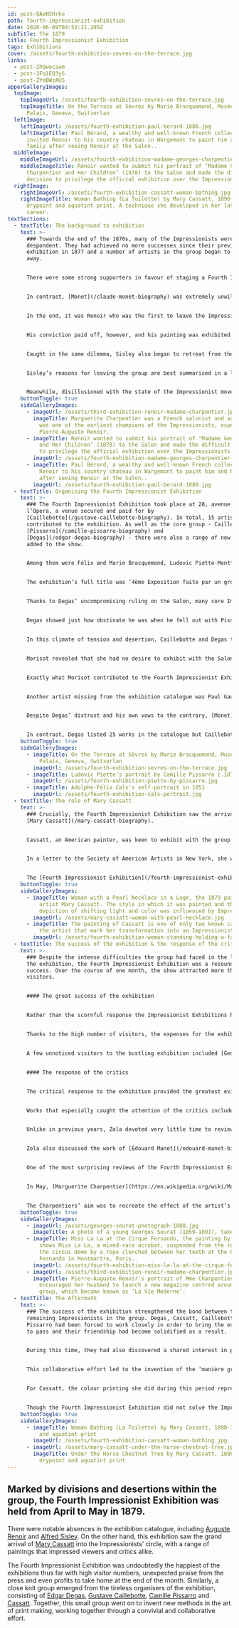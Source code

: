 ```yaml
---
id: post-8AeNSHrko
path: fourth-impressionist-exhibition
date: 2020-06-09T04:52:21.205Z
subTitle: The 1879
title: Fourth Impressionist Exhibition
tags: Exhibitions
cover: /assets/fourth-exhibition-sevres-on-the-terrace.jpg
links:
  - post-ZhQwecaum
  - post-3Fq1EQ3yS
  - post-ZYmBWzAUS
upperGalleryImages:
  topImage:
    topImageUrl: /assets/fourth-exhibition-sevres-on-the-terrace.jpg
    topImageTitle: On the Terrace at Sèvres by Marie Bracquemond, Musée du Petit
      Palais, Geneva, Switzerlan
  leftImage:
    leftImageUrl: /assets/fourth-exhibition-paul-berard-1880.jpg
    leftImageTitle: Paul Bérard, a wealthy and well-known French collector, who
      invited Renoir to his country chateau in Wargemont to paint him and his
      family after seeing Renoir at the Salon..
  middleImage:
    middleImageUrl: /assets/fourth-exhibition-madame-georges-charpentier-and-her-children-1878.jpg
    middleImageTitle: Renoir wanted to submit his portrait of ‘Madame Georges
      Charpentier and Her Children’ (1878) to the Salon and made the difficult
      decision to privilege the official exhibition over the Impressionists.
  rightImage:
    rightImageUrl: /assets/fourth-exhibition-cassatt-woman-bathing.jpg
    rightImageTitle: Woman Bathing (La Toilette) by Mary Cassatt, 1890-1, is a
      drypoint and aquatint print. A technique she developed in her later
      career.
textSections:
  - textTitle: The background to exhibition
    text: >-
      ### Towards the end of the 1870s, many of the Impressionists were becoming
      despondent. They had achieved no more successes since their previous
      exhibition in 1877 and a number of artists in the group began to drift
      away.


      There were some strong supporters in favour of staging a Fourth Impressionist Exhibition, namely [Caillebotte](/gustave-caillebotte-biography), [Degas](/edgar-degas-biography) and [Pissarro](/camille-pissarro-biography). They felt strongly that the only way forward for the Impressionists was independent exhibitions of their work. Indeed, following the previous [Impressionist Exhibition](/third-impressionist-exhibition), the group had begun to have pieces written about them by the press and they saw this as a positive development for the group.


      In contrast, [Monet](/claude-monet-biography) was extremely unwilling to exhibit with the group again. He felt that the reputation of the Impressionists was having a negative effect on sales of his work and as he was in dire financial need at this stage, he was becoming increasingly desperate. [Édouard Manet](/edouard-manet-biography), Georges De Bellio and Caillebotte all lent him money to pay for an apartment and the moving of his things but he continued to rack up debts which he was unable to pay.


      In the end, it was Renoir who was the first to leave the Impressionists. He wanted to submit his portrait of ‘Madame Georges Charpentier and Her Children’ (1878) to the Salon and made the difficult decision to privilege the official exhibition over the Impressionists. Breaking with Degas’ strict ruling that no Impressionist artist should exhibit at the Salon, he was forced to separate himself from the group. 


      His conviction paid off, however, and his painting was exhibited at the Salon in 1879. [Marguerite Charpentier](https://en.wikipedia.org/wiki/Marguerite_Charpentier) used her influence to ensure that the painting had a prime position in the exhibition’s centre hall. The work was greatly admired by a number of affluent collectors, despite the informal poses of the sitters. Most notably, the painting caught the attention of Paul Bérard, a wealthy and well-known French collector. He invited Renoir to his country chateau in Wargemont to paint his family. During the summer, Renoir found a haven of picturesque scenery, friendly acquaintances and plenty of smiling, sun kissed subjects to fill his canvasses.


      Caught in the same dilemma, Sisley also began to retreat from the group. He had begun painting landscapes around Marly but was in dire financial difficulty. Several times he was forced to move to smaller lodgings in ever cheaper locations in order to continue to afford his rent payments. In this perpetual state of instability, he quickly became depressed. 


      Sisley’s reasons for leaving the group are best summarised in a letter he wrote to Théodore Duret, stating, “I can’t go on treading water like this. \[…] It is true that our exhibitions have made us better known, and that has been useful, but I don’t think we should isolate ourselves like this any longer. I have decided to submit some works to the Salon. It they are accepted, and I may be lucky this year, then I think I could make some money. With that in mind, I’m hoping the friends who really care about me will understand my decision.” Unfortunately, his work was rejected by the Salon once again and on hearing the news he became even more despaired.


      Meanwhile, disillusioned with the state of the Impressionist movement, Paul Cézanne left Paris. He was horrified by Monet and Renoir’s disloyalty to the group and he shut himself away, withdrawing once more to Provence. Despite his geographical distance, Cézanne did maintain close ties with Pissarro, his original teacher and mentor, but he did not exhibit with the group again.
    buttonToggle: true
    sideGalleryImages:
      - imageUrl: /assets/third-exhibition-renoir-madame-charpentier.jpg
        imageTitle: Marguerite Charpentier was a French salonist and art collector who
          was one of the earliest champions of the Impressionists, especially
          Pierre-Auguste Renoir.
      - imageTitle: Renoir wanted to submit his portrait of ‘Madame Georges Charpentier
          and Her Children’ (1878) to the Salon and made the difficult decision
          to privilege the official exhibition over the Impressionists.
        imageUrl: /assets/fourth-exhibition-madame-georges-charpentier-and-her-children-1878.jpg
      - imageTitle: Paul Bérard, a wealthy and well-known French collector, invited
          Renoir to his country chateau in Wargemont to paint him and his family
          after seeing Renoir at the Salon..
        imageUrl: /assets/fourth-exhibition-paul-berard-1880.jpg
  - textTitle: Organising the Fourth Impressionist Exhibition
    text: >-
      ### The Fourth Impressionist Exhibition took place at 28, avenue de
      l’Opera, a venue secured and paid for by
      [Caillebotte](/gustave-caillebotte-biography). In total, 15 artists
      contributed to the exhibition. As well as the core group - Caillebotte,
      [Pissarro](/camille-pissarro-biography) and
      [Degas](/edgar-degas-biography) - there were also a range of new artists
      added to the show.


      Among them were Félix and Marie Bracquemond, Ludovic Piette-Montfoucault, and Adolphe-Félix Cals. There were also a number of Degas’ friends and associates, including Henri Rouart, Jean-Louis Forain, and Federico Zandomeneghi, an Italian Impressionist painter.


      The exhibition’s full title was ‘4ème Exposition faite par un groupe d’artistes Indépendants, réalistes et Impressionistes’. This somewhat complicated name was decided upon as a form of compromise between Caillebotte and Degas, to avoid the exhibition being too heavily associated with Impressionism. Despite the change of name, the group continued to be referred to as the Impressionists by the press and among the artists.


      Thanks to Degas’ uncompromising ruling on the Salon, many core Impressionist artists had been forced out of the group. He remained steadfastly committed to his principles and was disgusted with the artists who showed disloyalty to the group. Caillebotte was far more tolerant of their decision, which angered Degas even further. 


      Degas showed just how obstinate he was when he fell out with Pissarro for congratulating Renoir on his success at [the Salon](https://en.wikipedia.org/wiki/Salon_(Paris)). Once again, it was Caillebotte who worked to soothe the tensions in the group, writing to Pissarro that, “you are less complicated, and fairer, than Degas \[…] You know there is only one reason for doing any of this, the need to make a living.” Eventually, Degas forgave Pissarro and the bond between them was repaired. 


      In this climate of tension and desertion, Caillebotte and Degas tentatively approached [Berthe Morisot](/berthe-morisot-biography) to see what her position on the matter was. Morisot had recently given birth to a daughter, Julie, who occupied much of her time. 


      Morisot revealed that she had no desire to exhibit with the Salon and she was not in need of money. As a result, her loyalties naturally lay with the remaining [Impressionists](/) in the group. However, she had very little to offer up for the exhibition as her painting output had dropped so low. She had painted very little since the birth of Julie, with the exception of some decorative fan still life works. 


      Exactly what Morisot contributed to the Fourth Impressionist Exhibition is unclear, as her work was once again not included in the exhibition catalogue. A letter from Monet after the event shows that she clearly did exhibit something. It is likely, therefore, that she would have contributed a number of the fan paintings. Degas, Pissarro and Marie Bracquemond all had their own versions, which were hung together in one room, so most probably Morisot’s work joined them.


      Another artist missing from the exhibition catalogue was Paul Gauguin, who arrived at the very last minute with a statuette to contribute to the show. Just 10 days before the opening of the exhibition, the group agreed to invite Gauguin to exhibit, he was still largely unknown at this point. In a letter to his unofficial teacher, Pissarro, Gauguin wrote: “I accept with pleasure the invitation which you and M. Degas were kind enough to send me”. 


      Despite Degas’ distrust and his own vows to the contrary, [Monet](/claude-monet-biography) eventually exhibited with the Impressionists once again. This was due in no small part to the efforts of Caillebotte who wrote frequent and encouraging letters to Monet to convince him to join them. He also borrowed paintings from collectors of Monet’s work, even taking care of the framing himself. In the end, Monet contributed 29 paintings in total to the Fourth Impressionist Exhibition. 


      In contrast, Degas listed 25 works in the catalogue but Caillebotte revealed in a letter to his friend what he called the “ridiculous circumstances” surrounding Degas’ contributions. On the first day of the exhibition, “there were eight canvasses by him. He is very trying, but we have to admit that he has great talent.” It is therefore not clear how many canvasses Degas actually exhibited in total. It may have been less than 10.
    buttonToggle: true
    sideGalleryImages:
      - imageTitle: On the Terrace at Sèvres by Marie Bracquemond, Musée du Petit
          Palais, Geneva, Switzerlan
        imageUrl: /assets/fourth-exhibition-sevres-on-the-terrace.jpg
      - imageTitle: Ludovic Piette's portrait by Camille Pissarro c.1875
        imageUrl: /assets/fourth-exhibition-piette-by-pissarro.jpg
      - imageTitle: Adolphe-Félix Cals's self-portrait in 1851
        imageUrl: /assets/fourth-exhibition-cals-portrait.jpg
  - textTitle: The role of Mary Cassatt
    text: >-
      ### Crucially, the Fourth Impressionist Exhibition saw the arrival of
      [Mary Cassatt](/mary-cassatt-biography). 


      Cassatt, an American painter, was keen to exhibit with the group after becoming acquainted with Degas. She wanted to lend her support to the struggling group and even turned down other exhibitions in order to privilege the [Impressionists](/). 


      In a letter to the Society of American Artists in New York, she wrote: “There are so few of us that we are each required to contribute all we have. You know how hard it is to inaugurate anything like independent action among French artists, and we are carrying on a despairing fight and need all our forces”. Cassatt was passionate about the cause and in her writing, it is evident that she felt her contribution was vital to keep the Impressionist movement alive.


      The [Fourth Impressionist Exhibition](/fourth-impressionist-exhibition) was a watershed moment for both Degas and Cassatt, with both artists taking the decision to exhibit mixed media works as well as a number of striking canvasses. Taking a daring and fashionable approach to framing, Cassatt exhibited her works in bold red and green frames. This included ‘Woman with a fan’ from 1878-79 and ‘Woman with a Pearl Necklace in a Loge’ from 1879. The latter painting received much acclaim thanks to its soft tones and the captivating effect of the artificial light on the sitter’s skin.
    buttonToggle: true
    sideGalleryImages:
      - imageTitle: Woman with a Pearl Necklace in a Loge, the 1879 painting by American
          artist Mary Cassatt. The style in which it was painted and the
          depiction of shifting light and color was influenced by Impressionism.
        imageUrl: /assets/mary-cassatt-woman-with-pearl-necklace.jpg
      - imageTitle: The painting of Cassatt is one of only two known canvases painted by
          the artist that mark her transformation into an Impressionist.
        imageUrl: /assets/fourth-exhibition-woman-standing-holding-a-fan-1879.jpg
  - textTitle: The success of the exhibition & the response of the critics
    text: >-
      ### Despite the intense difficulties the group had faced in the lead up to
      the exhibition, the Fourth Impressionist Exhibition was a resounding
      success. Over the course of one month, the show attracted more than 16,000
      visitors.


      #### The great success of the exhibition


      Rather than the scornful response the Impressionist Exhibitions had received in previous years, the crowd seemed to be more respectful and more admiring in 1879. [Caillebotte](/gustave-caillebotte-biography) reported to [Monet](/claude-monet-biography), that the visitors were “always in a gay mood. People have a good time with us”.


      Thanks to the high number of visitors, the expenses for the exhibition were met and exceeded. There remained over 6,000 francs in profit. Each artist received 439 francs from the exhibition and some artists were able to sell their artworks too.


      A few unnoticed visitors to the bustling exhibition included [Georges Seurat](/georges-seurat-biography), who was just 19 at the time, and some of his friends. He was so astounded by the exhibition that he resolved to quit the [Ecole des Beaux-Arts](https://en.wikipedia.org/wiki/%C3%89cole_nationale_sup%C3%A9rieure_des_Beaux-Arts) immediately and take a studio to begin studying on his own.


      #### The response of the critics


      The critical response to the exhibition provided the greatest evidence that things were starting to change for the group. Though there was a large number of the usual critiques and caricatures, overall the press was far fairer and even complimentary in their reviews of the exhibition. 


      Works that especially caught the attention of the critics included Degas’ painting ‘Miss La La at the Cirque Fernando’ from 1879. [Émile Zola](/emile-zola-biography) wrote that Degas possessed, “astonishing truthfulness” and [Joris-Karl Husymans](https://en.wikipedia.org/wiki/Joris-Karl_Huysmans) in L’Art Moderne praised the artist’s technical abilities.


      Unlike in previous years, Zola devoted very little time to reviewing the exhibition as a whole. In a Russian language publication, he wrote that the Impressionists study, “the changing aspects of nature according to the countless conditions of hour and weather \[…] They pursue the analysis of nature all the way to the decomposition of light, to the study of moving air, of colour nuances, of incidental transitions of light and shadow, of all the optical phenomena which make an horizon \[…] so difficult to represent.”


      Zola also discussed the work of [Édouard Manet](/edouard-manet-biography) and [Monet](/claude-monet-biography) but incidentally there was some controversy surrounding the translation of his writing into French. ‘Le Figaro’ printed an article titled ‘M. Zola has broken with Manet’, quoting Zola’s review of Monet’s work. He was less than complimentary stating that, “For a moment Manet \[Monet] inspired great hopes, but he appears exhausted by hasty production; he is satisfied with approximations”. This tendentious review of Manet’s art forced Zola to write to him personally, assuring Manet that “the translation of the quotation is not exact” and that he had written “with solid sympathy for your talent and your person.” In fact, Zola had written about Monet, but he did not mention this in his letter to Manet, which was subsequently reprinted in ‘Le Figaro’ at Manet’s insistence. 


      One of the most surprising reviews of the Fourth Impressionist Exhibition, however, was from Louis Duranty, who had previously been somewhat reserved in his praise. He especially commended the work of Cassatt, as well as complimenting the work of Monet and Pissarro, and Degas’ circle of artists.


      In May, [Marguerite Charpentier](https://en.wikipedia.org/wiki/Marguerite_Charpentier) encouraged her husband to launch a new magazine centred around the group, which became known as ‘La Vie Moderne’. This fashionable publication covered all aspects of artistic, literary and social life. They also established the publishing headquarters in a studio with an adjoining art gallery that could be accessed from the street. 


      The Charpentiers’ aim was to recreate the effect of the artist’s studio in the gallery, to allow collectors to drop by and view the works, without having to make a trip to a private studio. For Paris, this was an entirely new and modern way of exhibiting art that had never been seen before.
    buttonToggle: true
    sideGalleryImages:
      - imageUrl: /assets/georges-seurat-photograph-1888.jpg
        imageTitle: A photo of a young Georges Seurat (1859-1891), taken in ca. 1888
      - imageTitle: Miss La La at the Cirque Fernando, the painting by Edgar Degas. It
          shows Miss La La, a mixed-race acrobat, suspended from the rafters of
          the circus dome by a rope clenched between her teeth at the Cirque
          Fernando in Montmartre, Paris.
        imageUrl: /assets/fourth-exhibition-miss-la-la-at-the-cirque-fernando-1879.jpg
      - imageUrl: /assets/third-exhibition-renoir-madame-charpentier.jpg
        imageTitle: Pierre-Auguste Renoir's portrait of Mme Charpentier, c. 1876. She
          encouraged her husband to launch a new magazine centred around the
          group, which became known as ‘La Vie Moderne’.
  - textTitle: The Aftermath
    text: >-
      ### The success of the exhibition strengthened the bond between the
      remaining Impressionists in the group. Degas, Cassatt, Caillebotte and
      Pissarro had been forced to work closely in order to bring the exhibition
      to pass and their friendship had become solidified as a result.


      During this time, they had also discovered a shared interest in print making, aided by Cassatt who had studied print making in Rome. Degas owned a printing press and the group began working together, experimenting with different techniques and developing their individual styles, whilst sharing tips among them.


      This collaborative effort led to the invention of the ‘manière grise’, a method for achieving lightly shaded tints or tonal areas in prints. They also innovated a new method for creating grainier textures in the prints, using a copper plate with a pencil-shaped emery stone. These were extremely exciting discoveries for the group and for the medium.


      For Cassatt, the colour printing she did during this period represented an important turning point in her career, allowing her to experiment with flowing, striking designs that distinguished her work from her contemporaries.  Thanks to their successes, the group decided to launch an illustrated journal of prints titled ‘Le Jour et la nuit’ or ‘The Day and The Night’. The plans were largely pushed forward by Degas, aided by Cassatt and the two became even closer friends during the process.


      Though the Fourth Impressionist Exhibition did not solve the Impressionists’ woes overnight, it did demonstrate the value of commitment to the cause. The artists who showed their work in the exhibition were rewarded with large numbers of visitors and some positive reviews. Nonetheless, the divide between the Salon artists and the independent Impressionist exhibitors had never been more apparent.
    buttonToggle: true
    sideGalleryImages:
      - imageTitle: Woman Bathing (La Toilette) by Mary Cassatt, 1890-1, is a drypoint
          and aquatint print
        imageUrl: /assets/fourth-exhibition-cassatt-woman-bathing.jpg
      - imageUrl: /assets/mary-cassatt-under-the-horse-chestnut-tree.jpg
        imageTitle: Under the Horse Chestnut Tree by Mary Cassatt, 1898, is another
          drypoint and aquatint print
---
```

## Marked by divisions and desertions within the group, the Fourth Impressionist Exhibition was held from April to May in 1879.

There were notable absences in the exhibition catalogue, including [Auguste Renoir](/pierre-auguste-renoir-biography) and [Alfred Sisley](/alfred-sisley-biography). On the other hand, this exhibition saw the grand arrival of [Mary Cassatt](/mary-cassatt-biography) into the Impressionists’ circle, with a range of paintings that impressed viewers and critics alike. 

The Fourth Impressionist Exhibition was undoubtedly the happiest of the exhibitions thus far with high visitor numbers, unexpected praise from the press and even profits to take home at the end of the month. Similarly, a close knit group emerged from the tireless organisers of the exhibition, consisting of [Edgar Degas](/edgar-degas-biography), [Gustave Caillebotte](/gustave-caillebotte-biography), [Camille Pissarro](/camille-pissarro-biography) and [Cassatt](/mary-cassatt-biography). Together, this small group went on to invent new methods in the art of print making, working together through a convivial and collaborative effort.